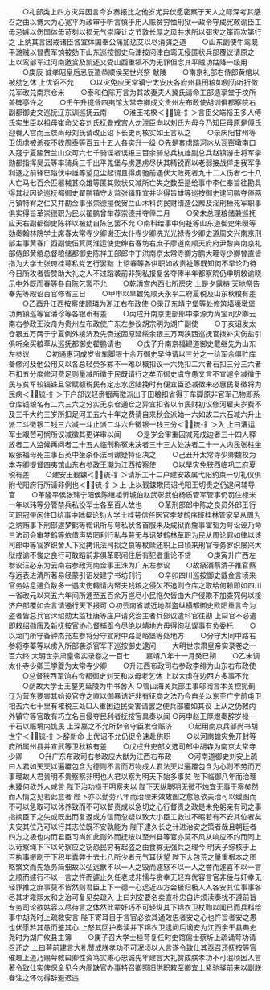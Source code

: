<!-- { "loadSidebar": true } -->
　　○礼部类上四方灾异因言今岁奏报比之他岁尤异伏愿密察于天人之际深考其感召之由以博大为心宽平为政审于听言慎于用人赈贫穷恤刑狱一政令守成宪敕谕臣工毋忌嫉以伤国体毋苛刻以损元气崇廉让之节敦长厚之风共求所以弭灾之策而次第行之  上纳其言因戒诸臣各宜体国奉公痛加惩艾以尽消弭之道
　　○山东副使牛鸾既平潞贼以冒费军饷被劾下山东巡按御史马津按问津白鸾无侵匿状兵部覆议请原之  上以鸾部军过河南邀赏及凯还又受山西重犒不为无罪但念其平贼功姑降一级用
　　○庚辰  诚孝昭皇后忌辰遣恭顺侯吴世兴祭  献陵
　　○南京礼部右侍郎黄绾以被劾乞休  上优诏不允
　　○以灾免应天常镇宁太安庆各府州县田粮如例仍听折徵兑军改兑南京仓米
　　○泰和伯陈万言为其故妻夫人冀氏请命工部造享堂于坟所盖碑亭许之
　　○壬午升提督四夷馆太常寺卿成文贵州左布政使胡训俱都察院右副都御史文巡抚辽东训巡抚云南
　　○淮王祐楑＜锍-釒＞言臣父端裕王多人傅氏实生臣以祖母崔命父妾刘氏抚餋戒宫人勿泄臣向以刘氏为母今乃知臣母原是傅氏迎餋入宫而玉牒尚母刘氏请改正诏下长史司核实如王言从之
　　○录庆阳甘州等卫侦虏被杀夜不收周泰等百五十五人各实升一级
○先是套虏踏河冰从瓦窑墩南口入寇宁夏踰贺兰山众可六七千骑谍者误报三百余骑总兵杭雄副总兵赵镇游击将军李勋都指挥吴云等率骑兵三千出平羗堡与虏遇虏尽伏其精锐而以老弱接战佯走我军争利逐之前锋已陷伏中雄等望见尘起谓且得虏驰前遇伏大败死者九十二人伤者七十八人亡马七百余匹器械甚众雄等匿其败状又减所亡失之数至是给事中李仁奉旨往勘具得其状因论巡抚都御史翟鹏镇守太监张镇罪宜并治得旨雄等巡按御史逮问鹏夺俸两月镇特宥之仁又并勘佥事张崇德擅伐贺兰山木科罚民财缮造公廨及淫刑棰死军职事俱实得旨革崇德职为民以翟鹏曾举荐崇德并夺俸二月
　　○癸未总理粮储兼巡抚应天右副都御史陈祥以被劾自陈乞罢不允
○南科给事中何祉等山东道御史朱绶等劾奏翰林院学士席春太常寺少卿谢丕太仆寺少卿冼光光禄寺少卿史道周文兴南京刑部主事黄春广西副使伍箕两淮运使史绅右春坊右庶子廖道南顺天府府尹黎奭南京礼部侍郎黄绾总督粮储都御史陈祥工部郎中丁洪南京太常寺卿方鹏大理寺少卿曾直皆指为大学士张璁桂萼私党乞行罢黜  上诏春等各供职如故责祉等既知何不早论乃待今日所攻者皆赞助大礼之人不过蹈袭前非狥私报复各夺俸半年都察院仍申明敕谕晓示中外既而春等各自陈乞罢不允
　　○乾清宫内西七所房灾  上是夕露祷  天地祭告  奉先等殿诏百官修省三日
　　○甲申以旱蝗免顺天永平二府夏税及山东秋粮有差
　　○乙酉升江西按察使顾璘为浙江右布政使
○录辽东靖宁堡等处修筑墙壕墩堡功赉镇巡等官潘珍等各银币有差
　　○丙戌升南京吏部郎中李源为尚宝司少卿云南右参政王汝舟为贵州左布政使广东左参议胡宗明为湖广副使
　　○丁亥诏发太仓银五万两于宁夏例外接济及先赍送固原延绥余银三万两狭西巡抚官拨补灾伤盐引俱听籴买粮草从巡抚都御史翟鹏请也
　　○戊子升南京福建道御史戴继先为山东左参议
　　○初通惠河成岁省车脚银十余万御史吴仲请以三分之一给军余俱贮库备修河及他公用又以各总轻赍多寡不一难以概扣议一六免扣二六者石扣三分三六者石扣五分度修河费足则量减所徵于民既请行之矣而御史虞守愚又言不宜遽令减徵于民与贫军较锱铢且常赋额税民有定志水运陆挽时有便宜臣恐减徵未必惠民复徵将为民病＜锍-釒＞下户部议轻赍银两徵派出于田粮扣省得于车脚原非官军己物即系仓库钱粮名有二六三六之分实无京仓通仓之异宜扣省以节民财初议修河雇夫岁费不及三千大约三岁所扣足河工五六十年之费请自来秋会派始一六如故二六石减六升止派二斗徵银二钱三六减一斗止派二斗六升徵银一钱三分＜锍-釒＞入  上曰漕运军士艰苦可悯所议减徵其更详审以闻
　　○是岁会审重囚减死戍边者三十四人释放者二人监候再问者二十五人临刑称冤未决者三十三人处决者二十一人内民张柱坐殴张福母死主事石英中坐杀仆法司谳疑特诏决之
　　○己丑升太常寺少卿魏校为本寺卿提督四夷馆山东右参政王潮为江西按察使
　　○以旱灾免狭西临巩二府夏税有差
　　○建安王觐鋉＜锍-釒＞请乐工十二户建安故属弋阳约束一切礼仪俱附弋阳府行所请非例也＜锍-釒＞上  上以觐鋉欺罔诏弋阳王切责之仍逮问辅导官
　　○革隆平侯张玮宁阳侯陈继祖忻城伯赵武彰武伯杨质管军管事仍罚住禄米一年以玮等分管禁兵私役军士各至百人故也
　　○革刑部郎中陈之良员外郎王行可职冠带闲住□给事中陆粲论劾大学士桂萼信任医官李梦鹤序班桂林管家吴从周为之纳贿事下刑部逮梦鹤等鞫讯所与萼私状各首服未及成狱而詹事霍韬为萼讼诬乃命三法司会审梦鹤等依借声势罔利行私与萼无与诏梦鹤林革职为民从周论罪如律以该司郎中等官罗织舍人下狱拷讯法司拟之良等杖赎还职上曰顷来刑官专务罗织屡兴大狱戒谕不悛之良行可敢蹈前非俱革职闲住后有犯者重论不贷
　　○庚寅升广西左参议汪必东为云南右参政河南佥事王洙为广东左参议
　　○故祭酒蔡清子推官蔡存远表进清所著易经蒙引诏发建宁书坊刊行
　　○辛卯四川巡按御史戴金言顷来官务姑息逋负数多一遇灾伤輙请内帑夫钱粮之侵欠不追则仓库之取给何赖即如四川一省改元以来五六年间所逋至五百余万岂尽小民拖欠皆由大户侵欺不加查究何以接济户部覆如金言请通行天下报可
○初云南省城近地群盗纵横都御史欧阳重言今为盗者皆总兵官沐绍勋太监杜唐等庄户请究治主者兵部议遣科官往勘  上曰官不必遣即敕绍勋唐及新抚按官协心督捕亟令尽绝以靖地方毋得徇私误事有负委托
　　○以龙门所守备钟杰充左参将分守宣府中路葛峪堡等处地方
　　○分守大同中路右参将李蓁等以虏入所部袭杀官军下巡按御史逮问
　　大明世宗肃皇帝实录卷之一百六终
大明世宗肃皇帝实录卷之一百七
　　嘉靖八年十一月癸巳朔
　　○乙未调太仆寺少卿王学夔为太常寺少卿
　　○升江西布政司右参政李绯为山东右布政使
　　○总督狭西军饷右佥都御史刘天和以母老乞休  上以大虏在边西方多事不允
　　○荫故大学士王鏊男延陵为中书舍人
○管山海关兵部主事邬阅言本关控扼蓟辽为营东要害其始设官守之直以御暴诘奸非有征商之法乃今自关以东至广宁前屯卫相去六七十里有榷税三处□人重困边民受害请罢之便兵部覆如其议  上从之仍敕内外镇守等官敢有巧立名目侵夺民利者抚按官具奏以闻
○丙申赵王厚煜奏辞岁禄一千石以赈境内饥民  上深嘉之不允所辞令守臣发仓赈济
　　○起用南京兵部尚书胡世宁＜锍-釒＞辞新命  上优诏不允仍促令速赴供职
　　○以河南蝗灾免开封等府所属州县并宣武等卫秋粮有差
　　○戊戌升吏部文选司郎中胡森为南京太常寺少卿
　　○升广东布政司右参政应大猷为江西右布政
　　○河南道御史刘安上疏曰人君如天天以遍覆包含为德则不言而万物成人君法天以遍覆包含为心则不劳而万事理故人君贵明不贵察察非明也人君以察为明天下始多事矣  陛下临御八年而治理未臻何欤外人咸言  陛下治功损于明察夫以  陛下天纵聪明无微不烛宜无事于察矣然而人情之见若此意者  陛下亦以勤劳八年而治理未效故图之愈急欤夫治可以缓图而不可以急取可以休养致而不可以督责成以急切之心行督责之政是未免躬亲有司之事指摘臣下之失或既出而复返或方信而忽疑以致大小臣工救过不暇若有不安其位者矣夫安其位乃可以行其志位既不安孰能为  陛下逮久长之计进治安之策者哉且朝廷者四方之极也内而君臣习尚如此则外而抚按以至州县等官亦莫不风从响应不约而同上以苛察绳下下以苛察应之窃恐民穷有起盗之由食寡无强兵之理今  明天子综核于上百执事振刷于下积年蠹弊十去七八所少者元气耳伏望  陛下大包荒之量重根本之图略繁文而先急务简细故以弘远猷不以一人之毁而遽怒不以一人之誉而遽喜不以一言之顺而遽行不以一言之忤而遽止久任老成非懦与贪幸无轻弃优容言官非佞与奸幸无轻罪推之庶事莫不皆然则君臣上下一德一心远近四方会极归极人人各安其位事事各尽其才雍熙太和之治可复见矣疏入  上曰刘安要名卖直朴忠自许烦渎奏扰不遵前旨专务司论欲姑容以尽待言之体然此辈奸巧不可轻纵其下锦衣卫杖鞫以闻已而兵科给事中胡尧时上疏救安言  陛下寄耳目于言官必欲其通效忠者安之心也忤旨者安之愚也伏愿矜其愚而鉴其心  上怒其回护奏渎并下锦衣卫逮问后谪安为江西余干县典史尧时为湖广攸县主簿
　　○庚子召大学士桂萼复任时史馆儒士蔡圻上疏诵萼功请召还之  上曰萼前建言大礼赞成朕孝功不可泯顷以人言遂令致仕其亟召还抚按等官催趣上道乃赐萼敕曰卿性资笃实秉心忠诚先年建言大礼赞成朕孝功不可泯顷因人言著令致仕实俾保全见今内阁缺官办事特召卿照旧供职敕至卿宜上紧驰驿前来以副朕眷注之怀勿得辞避迟违
